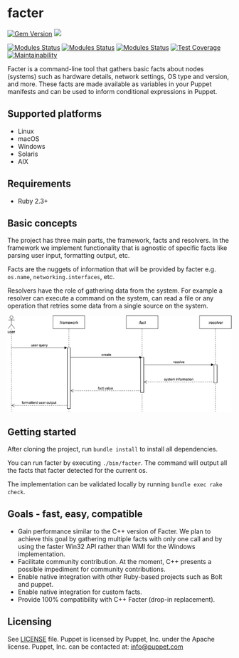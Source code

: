 # facter

[![Gem Version](https://badge.fury.io/rb/facter.svg)](https://badge.fury.io/rb/facter)
[<img src="https://img.shields.io/badge/slack-puppet--dev-brightgreen?logo=slack">](https://puppetcommunity.slack.com/messages/C0W1X7ZAL)

[![Modules Status](https://github.com/puppetlabs/facter/workflows/Acceptance%20tests/badge.svg?branch=main)](https://github.com/puppetlabs/facter/actions)
[![Modules Status](https://github.com/puppetlabs/facter/workflows/Unit%20tests/badge.svg?branch=main)](https://github.com/puppetlabs/facter/actions)
[![Modules Status](https://github.com/puppetlabs/facter/workflows/Checks/badge.svg?branch=main)](https://github.com/puppetlabs/facter/actions)
[![Test Coverage](https://api.codeclimate.com/v1/badges/3bd4be86f4b0b49bc0ca/test_coverage)](https://codeclimate.com/github/puppetlabs/facter/test_coverage)
[![Maintainability](https://api.codeclimate.com/v1/badges/3bd4be86f4b0b49bc0ca/maintainability)](https://codeclimate.com/github/puppetlabs/facter/maintainability)


Facter is a command-line tool that gathers basic facts about nodes (systems) such as hardware details, network settings, OS type and version, and more. These facts are made available as variables in your Puppet manifests and can be used to inform conditional expressions in Puppet.

## Supported platforms
* Linux
* macOS
* Windows
* Solaris
* AIX

## Requirements
* Ruby 2.3+

## Basic concepts
The project has three main parts, the framework, facts and resolvers.
In the framework we implement functionality that is agnostic of specific facts like parsing user input, formatting output, etc.

Facts are the nuggets of information that will be provided by facter e.g. `os.name`, `networking.interfaces`, etc.

Resolvers have the role of gathering data from the system.
For example a resolver can execute a command on the system, can read a file or any operation that retries some data from a single source on the system.

![Facter user interaction](docs/diagrams/facter_user_interaction.png?raw=true)

## Getting started
After cloning the project, run `bundle install` to install all dependencies.

You can run facter by executing `./bin/facter`.
The command will output all the facts that facter detected for the current os.

The implementation can be validated locally by running `bundle exec rake check`.

## Goals - fast, easy, compatible
* Gain performance similar to the C++ version of Facter. We plan to achieve this goal by gathering multiple facts with only one call and by using the faster Win32 API rather than WMI for the Windows implementation.
* Facilitate community contribution. At the moment, C++ presents a possible impediment for community contributions.
* Enable native integration with other Ruby-based projects such as Bolt and puppet.
* Enable native integration for custom facts.
* Provide 100% compatibility with C++ Facter (drop-in replacement).

## Licensing
See [LICENSE](https://github.com/puppetlabs/facter/blob/main/LICENSE) file. Puppet is licensed by Puppet, Inc. under the Apache license. Puppet, Inc. can be contacted at: info@puppet.com
